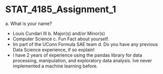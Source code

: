 # STAT_4185_Assignment_1
a.	What is your name?
- Louis Cundari III
b.	Major(s) and/or Minor(s)
- Computer Science
c.	Fun Fact about yourself.
- Im part of the UConn Formula SAE team
d.	Do you have any previous Data Science experience, if so explain!
- I have 2 years of experience using the pandas library for data processing, 
manipulation, and exploratory data analysis. Ive never implemented a machine 
learning before.